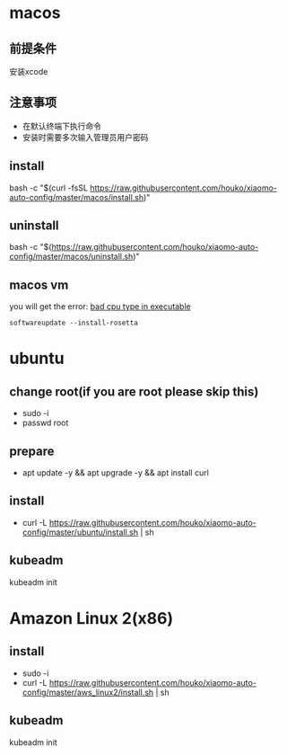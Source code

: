 # macos

## 前提条件

安装xcode

## 注意事项

- 在默认终端下执行命令
- 安装时需要多次输入管理员用户密码

## install

bash -c "$(curl -fsSL https://raw.githubusercontent.com/houko/xiaomo-auto-config/master/macos/install.sh)"

## uninstall

bash -c "$(https://raw.githubusercontent.com/houko/xiaomo-auto-config/master/macos/uninstall.sh)"

## macos vm

you will get the
error: [bad cpu type in executable](https://apple.stackexchange.com/questions/408375/zsh-bad-cpu-type-in-executable)

`softwareupdate --install-rosetta`

# ubuntu

## change root(if you are root please skip this)

- sudo -i
- passwd root

## prepare

- apt update -y && apt upgrade -y && apt install curl

## install

- curl -L https://raw.githubusercontent.com/houko/xiaomo-auto-config/master/ubuntu/install.sh | sh

## kubeadm

kubeadm init

# Amazon Linux 2(x86)

## install
- sudo -i
- curl -L https://raw.githubusercontent.com/houko/xiaomo-auto-config/master/aws_linux2/install.sh | sh

## kubeadm

kubeadm init